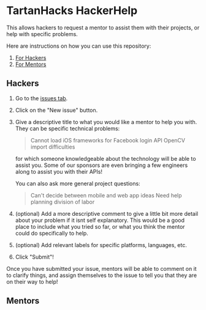 # TartanHacks HackerHelp

This allows hackers to request a mentor to assist them with their projects, or help with specific problems.

Here are instructions on how you can use this repository:

1. [For Hackers](#hackers)
2. [For Mentors](#mentors)

## Hackers

1. Go to the [issues tab](https://github.com/ScottyLabs/HackerHelp/issues).
2. Click on the "New issue" button.
3. Give a descriptive title to what you would like a mentor to help you with.
    They can be specific technical problems:
   
    > Cannot load iOS frameworks for Facebook login API
    > OpenCV import difficulties

    for which someone knowledgeable about the technology will be able to assist you. Some of our sponsors are even bringing a few engineers along to assist you with their APIs!

    You can also ask more general project questions:

    > Can't decide between mobile and web app ideas
    > Need help planning division of labor

4. (optional) Add a more descriptive comment to give a little bit more detail about your problem if it isnt self explanatory. This would be a good place to include what you tried so far, or what you think the mentor could do specifically to help.
5. (optional) Add relevant labels for specific platforms, languages, etc.
6. Click "Submit"!

Once you have submitted your issue, mentors will be able to comment on it to
clarify things, and assign themselves to the issue to tell you that they are on
their way to help!

## Mentors


